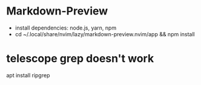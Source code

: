 # Markdown-Preview

- install dependencies: node.js, yarn, npm
- cd ~/.local/share/nvim/lazy/markdown-preview.nvim/app && npm install

# telescope grep doesn't work

apt install ripgrep

